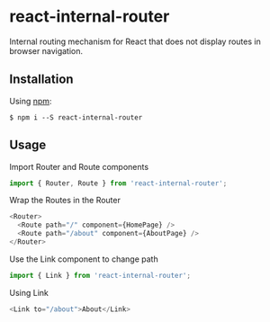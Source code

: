 # react-internal-router
Internal routing mechanism for React that does not display routes in browser navigation.
## Installation
Using [npm](https://www.npmjs.com/):

    $ npm i --S react-internal-router
    
## Usage
Import Router and Route components
```js
import { Router, Route } from 'react-internal-router';
```
Wrap the Routes in the Router
```js
<Router>
  <Route path="/" component={HomePage} />
  <Route path="/about" component={AboutPage} />
</Router>
```
Use the Link component to change path
```js
import { Link } from 'react-internal-router';
```
Using Link
```js
<Link to="/about">About</Link>
```